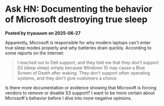 # Ask HN: Documenting the behavior of Microsoft destroying true sleep

**Posted by tryauuum on 2025-06-27**

Apparently, Microsoft is responsible for why modern laptops can't enter true sleep modes properly and why batteries drain quickly. According to some reports on the internet:

> I reached out to Dell support, and they told me that they don’t support S3 (deep sleep) simply because Windows 10 may cause a Blue Screen of Death after waking. They don’t support other operating systems, and they don’t give customers a choice.

Is there more documentation or evidence showing that Microsoft is forcing vendors to remove or disable S3 support? I want to be more certain about Microsoft's behavior before I dive into more negative opinions.